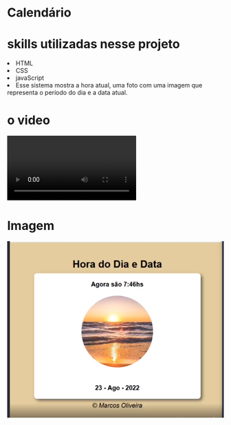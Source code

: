 # Calendário

# skills utilizadas nesse projeto
<li>HTML</li>
<li>CSS</li>
<li>javaScript</li>

<li>Esse sistema mostra a hora atual, uma foto com uma imagem que representa o período do dia e a data atual.</li>

# o video
![Calendario](calendario.mp4)

# Imagem
![imagem](./img/calendario.png)
